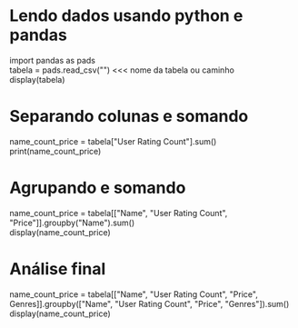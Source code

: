 # Lendo dados usando python e pandas
import pandas as pads
<br>
tabela = pads.read_csv("") <<< nome da tabela ou caminho
<br>
display(tabela)

# Separando colunas e somando
name_count_price = tabela["User Rating Count"].sum()
<br>
print(name_count_price)

# Agrupando e somando
name_count_price = tabela[["Name", "User Rating Count", "Price"]].groupby("Name").sum()
<br>
display(name_count_price)

# Análise final 
name_count_price = tabela[["Name", "User Rating Count", "Price", Genres]].groupby(["Name", "User Rating Count", "Price", "Genres"]).sum()
<br>
display(name_count_price)


